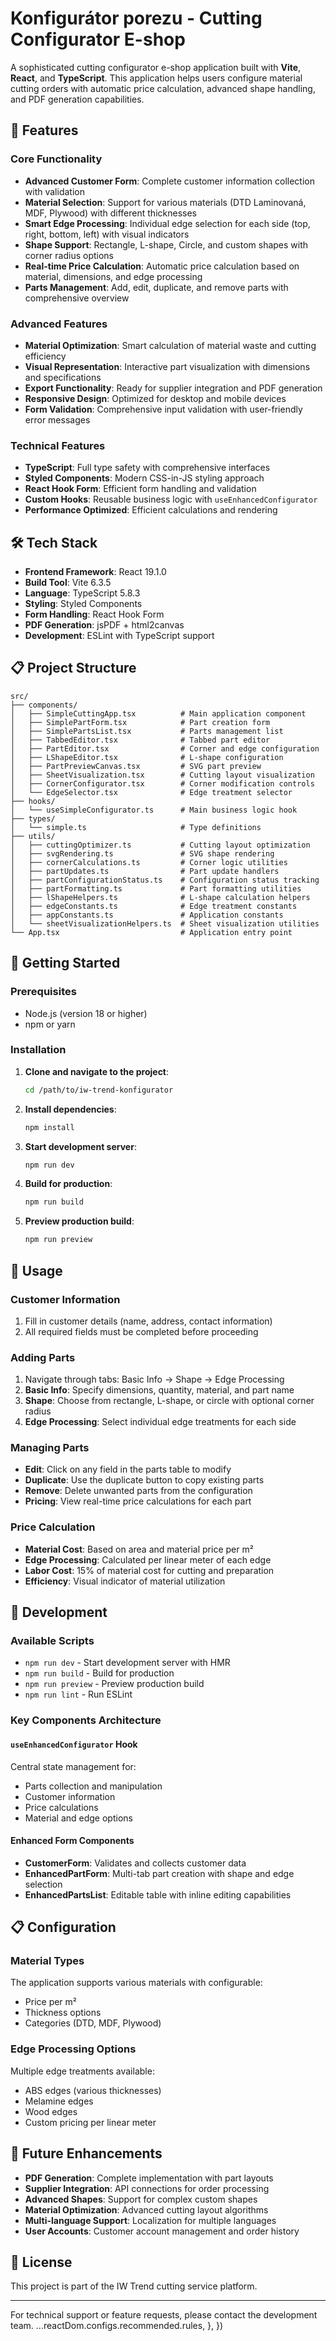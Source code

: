 # Konfigurátor porezu - Cutting Configurator E-shop

A sophisticated cutting configurator e-shop application built with **Vite**, **React**, and **TypeScript**. This application helps users configure material cutting orders with automatic price calculation, advanced shape handling, and PDF generation capabilities.

## 🚀 Features

### Core Functionality

- **Advanced Customer Form**: Complete customer information collection with validation
- **Material Selection**: Support for various materials (DTD Laminovaná, MDF, Plywood) with different thicknesses
- **Smart Edge Processing**: Individual edge selection for each side (top, right, bottom, left) with visual indicators
- **Shape Support**: Rectangle, L-shape, Circle, and custom shapes with corner radius options
- **Real-time Price Calculation**: Automatic price calculation based on material, dimensions, and edge processing
- **Parts Management**: Add, edit, duplicate, and remove parts with comprehensive overview

### Advanced Features

- **Material Optimization**: Smart calculation of material waste and cutting efficiency
- **Visual Representation**: Interactive part visualization with dimensions and specifications
- **Export Functionality**: Ready for supplier integration and PDF generation
- **Responsive Design**: Optimized for desktop and mobile devices
- **Form Validation**: Comprehensive input validation with user-friendly error messages

### Technical Features

- **TypeScript**: Full type safety with comprehensive interfaces
- **Styled Components**: Modern CSS-in-JS styling approach
- **React Hook Form**: Efficient form handling and validation
- **Custom Hooks**: Reusable business logic with `useEnhancedConfigurator`
- **Performance Optimized**: Efficient calculations and rendering

## 🛠️ Tech Stack

- **Frontend Framework**: React 19.1.0
- **Build Tool**: Vite 6.3.5
- **Language**: TypeScript 5.8.3
- **Styling**: Styled Components
- **Form Handling**: React Hook Form
- **PDF Generation**: jsPDF + html2canvas
- **Development**: ESLint with TypeScript support

## 📋 Project Structure

```
src/
├── components/
│   ├── SimpleCuttingApp.tsx          # Main application component
│   ├── SimplePartForm.tsx            # Part creation form
│   ├── SimplePartsList.tsx           # Parts management list
│   ├── TabbedEditor.tsx              # Tabbed part editor
│   ├── PartEditor.tsx                # Corner and edge configuration
│   ├── LShapeEditor.tsx              # L-shape configuration
│   ├── PartPreviewCanvas.tsx         # SVG part preview
│   ├── SheetVisualization.tsx        # Cutting layout visualization
│   ├── CornerConfigurator.tsx        # Corner modification controls
│   └── EdgeSelector.tsx              # Edge treatment selector
├── hooks/
│   └── useSimpleConfigurator.ts      # Main business logic hook
├── types/
│   └── simple.ts                     # Type definitions
├── utils/
│   ├── cuttingOptimizer.ts           # Cutting layout optimization
│   ├── svgRendering.ts               # SVG shape rendering
│   ├── cornerCalculations.ts         # Corner logic utilities
│   ├── partUpdates.ts                # Part update handlers
│   ├── partConfigurationStatus.ts    # Configuration status tracking
│   ├── partFormatting.ts             # Part formatting utilities
│   ├── lShapeHelpers.ts              # L-shape calculation helpers
│   ├── edgeConstants.ts              # Edge treatment constants
│   ├── appConstants.ts               # Application constants
│   └── sheetVisualizationHelpers.ts  # Sheet visualization utilities
└── App.tsx                           # Application entry point
```

## 🚀 Getting Started

### Prerequisites

- Node.js (version 18 or higher)
- npm or yarn

### Installation

1. **Clone and navigate to the project**:

   ```bash
   cd /path/to/iw-trend-konfigurator
   ```

2. **Install dependencies**:

   ```bash
   npm install
   ```

3. **Start development server**:

   ```bash
   npm run dev
   ```

4. **Build for production**:

   ```bash
   npm run build
   ```

5. **Preview production build**:
   ```bash
   npm run preview
   ```

## 💼 Usage

### Customer Information

1. Fill in customer details (name, address, contact information)
2. All required fields must be completed before proceeding

### Adding Parts

1. Navigate through tabs: Basic Info → Shape → Edge Processing
2. **Basic Info**: Specify dimensions, quantity, material, and part name
3. **Shape**: Choose from rectangle, L-shape, or circle with optional corner radius
4. **Edge Processing**: Select individual edge treatments for each side

### Managing Parts

- **Edit**: Click on any field in the parts table to modify
- **Duplicate**: Use the duplicate button to copy existing parts
- **Remove**: Delete unwanted parts from the configuration
- **Pricing**: View real-time price calculations for each part

### Price Calculation

- **Material Cost**: Based on area and material price per m²
- **Edge Processing**: Calculated per linear meter of each edge
- **Labor Cost**: 15% of material cost for cutting and preparation
- **Efficiency**: Visual indicator of material utilization

## 🔧 Development

### Available Scripts

- `npm run dev` - Start development server with HMR
- `npm run build` - Build for production
- `npm run preview` - Preview production build
- `npm run lint` - Run ESLint

### Key Components Architecture

#### `useEnhancedConfigurator` Hook

Central state management for:

- Parts collection and manipulation
- Customer information
- Price calculations
- Material and edge options

#### Enhanced Form Components

- **CustomerForm**: Validates and collects customer data
- **EnhancedPartForm**: Multi-tab part creation with shape and edge selection
- **EnhancedPartsList**: Editable table with inline editing capabilities

## 📋 Configuration

### Material Types

The application supports various materials with configurable:

- Price per m²
- Thickness options
- Categories (DTD, MDF, Plywood)

### Edge Processing Options

Multiple edge treatments available:

- ABS edges (various thicknesses)
- Melamine edges
- Wood edges
- Custom pricing per linear meter

## 🔮 Future Enhancements

- **PDF Generation**: Complete implementation with part layouts
- **Supplier Integration**: API connections for order processing
- **Advanced Shapes**: Support for complex custom shapes
- **Material Optimization**: Advanced cutting layout algorithms
- **Multi-language Support**: Localization for multiple languages
- **User Accounts**: Customer account management and order history

## 📄 License

This project is part of the IW Trend cutting service platform.

---

For technical support or feature requests, please contact the development team.
...reactDom.configs.recommended.rules,
},
})

```

```
